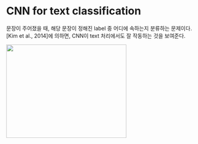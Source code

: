 # CNN for text classification
문장이 주어졌을 때, 해당 문장이 정해진 label 중 어디에 속하는지 분류하는 문제이다.  
[Kim et al., 2014]에 의하면, CNN이 text 처리에서도 잘 작동하는 것을 보여준다.  
 
<img src="https://user-images.githubusercontent.com/98728682/152473514-32f5dea4-94f5-4ef3-a8f4-82897525f4c0.png" width="320" height="250">
